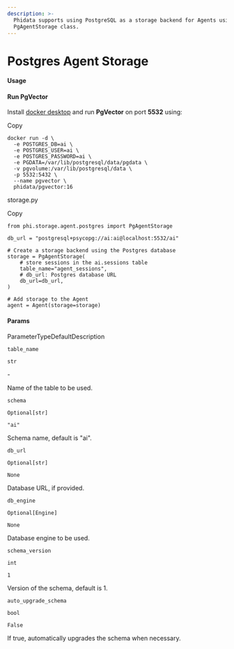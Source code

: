 ```yaml
---
description: >-
  Phidata supports using PostgreSQL as a storage backend for Agents using the
  PgAgentStorage class.
---
```


# Postgres Agent Storage

#### Usage <a href="#usage" id="usage"></a>

#### [​](https://docs.phidata.com/storage/postgres#run-pgvector)Run PgVector <a href="#run-pgvector" id="run-pgvector"></a>

Install [docker desktop](https://docs.docker.com/desktop/install/mac-install/) and run **PgVector** on port **5532** using:

Copy

```
docker run -d \
  -e POSTGRES_DB=ai \
  -e POSTGRES_USER=ai \
  -e POSTGRES_PASSWORD=ai \
  -e PGDATA=/var/lib/postgresql/data/pgdata \
  -v pgvolume:/var/lib/postgresql/data \
  -p 5532:5432 \
  --name pgvector \
  phidata/pgvector:16
```

storage.py

Copy

```
from phi.storage.agent.postgres import PgAgentStorage

db_url = "postgresql+psycopg://ai:ai@localhost:5532/ai"

# Create a storage backend using the Postgres database
storage = PgAgentStorage(
    # store sessions in the ai.sessions table
    table_name="agent_sessions",
    # db_url: Postgres database URL
    db_url=db_url,
)

# Add storage to the Agent
agent = Agent(storage=storage)
```

#### [​](https://docs.phidata.com/storage/postgres#params)Params <a href="#params" id="params"></a>

ParameterTypeDefaultDescription

`table_name`

`str`

\-

Name of the table to be used.

`schema`

`Optional[str]`

`"ai"`

Schema name, default is "ai".

`db_url`

`Optional[str]`

`None`

Database URL, if provided.

`db_engine`

`Optional[Engine]`

`None`

Database engine to be used.

`schema_version`

`int`

`1`

Version of the schema, default is 1.

`auto_upgrade_schema`

`bool`

`False`

If true, automatically upgrades the schema when necessary.
